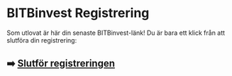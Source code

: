 # BITBinvest Registrering

Som utlovat är här din senaste BITBinvest-länk! Du är bara ett klick från att slutföra din registrering:

## ➡️ [Slutför registreringen](https://tinyurl.com/5y3sjpyr)